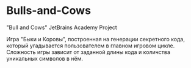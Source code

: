 # Bulls-and-Cows
"Bull and Cows" JetBrains Academy Project

Игра "Быки и Коровы", построенная на генерации секретного кода, который угадывается пользователем в главном игровом цикле.
Сложность игры зависит от заданной длины кода и количства уникальных символов в нём.
